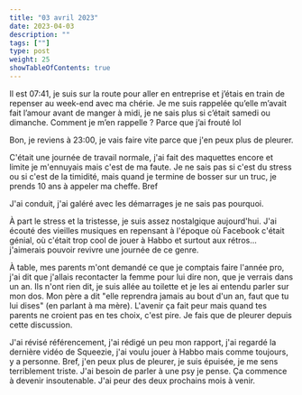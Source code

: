 ```yaml
---
title: "03 avril 2023"
date: 2023-04-03
description: ""
tags: [""]
type: post
weight: 25
showTableOfContents: true
---
```


Il est 07:41, je suis sur la route pour aller en entreprise et j’étais en train de repenser au week-end avec ma chérie. Je me suis rappelée qu’elle m’avait fait l’amour avant de manger à midi, je ne sais plus si c’était samedi ou dimanche. Comment je m’en rappelle ? Parce que j’ai frouté lol

Bon, je reviens à 23:00, je vais faire vite parce que j'en peux plus de pleurer.

C'était une journée de travail normale, j'ai fait des maquettes encore et limite je m'ennuyais mais c'est de ma faute. Je ne sais pas si c'est du stress ou si c'est de la timidité, mais quand je termine de bosser sur un truc, je prends 10 ans à appeler ma cheffe. Bref

J'ai conduit, j'ai galéré avec les démarrages je ne sais pas pourquoi.

À part le stress et la tristesse, je suis assez nostalgique aujourd'hui. J'ai écouté des vieilles musiques en repensant à l'époque où Facebook c'était génial, où c'était trop cool de jouer à Habbo et surtout aux rétros... j'aimerais pouvoir revivre une journée de ce genre.

À table, mes parents m'ont demandé ce que je comptais faire l'année pro, j'ai dit que j'allais recontacter la femme pour lui dire non, que je verrais dans un an. Ils n'ont rien dit, je suis allée au toilette et je les ai entendu parler sur mon dos. Mon père a dit "elle reprendra jamais au bout d'un an, faut que tu lui dises" (en parlant à ma mère). L'avenir ça fait peur mais quand tes parents ne croient pas en tes choix, c'est pire. Je fais que de pleurer depuis cette discussion.

J'ai révisé référencement, j'ai rédigé un peu mon rapport, j'ai regardé la dernière vidéo de Squeezie, j'ai voulu jouer à Habbo mais comme toujours, y a personne. Bref, j'en peux plus de pleurer, je suis épuisée, je me sens terriblement triste. J'ai besoin de parler à une psy je pense. Ça commence à devenir insoutenable. J'ai peur des deux prochains mois à venir.